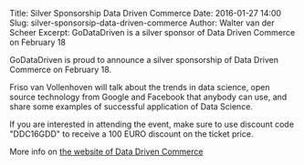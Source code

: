 Title: Silver Sponsorship Data Driven Commerce
Date: 2016-01-27 14:00 
Slug: silver-sponsorsip-data-driven-commerce
Author: Walter van der Scheer 
Excerpt: GoDataDriven is a silver sponsor of Data Driven Commerce on February 18

GoDataDriven is proud to announce a silver sponsorship of Data Driven Commerce on February 18.

Friso van Vollenhoven will talk about the trends in data science, open source technology from Google and Facebook that anybody can use, and share some examples of successful application of Data Science.

If you are interested in attending the event, make sure to use discount code "DDC16GDD" to receive a 100 EURO discount on the ticket price.

More info on [the website of Data Driven Commerce](http://www.datadrivencommerce.nl)
